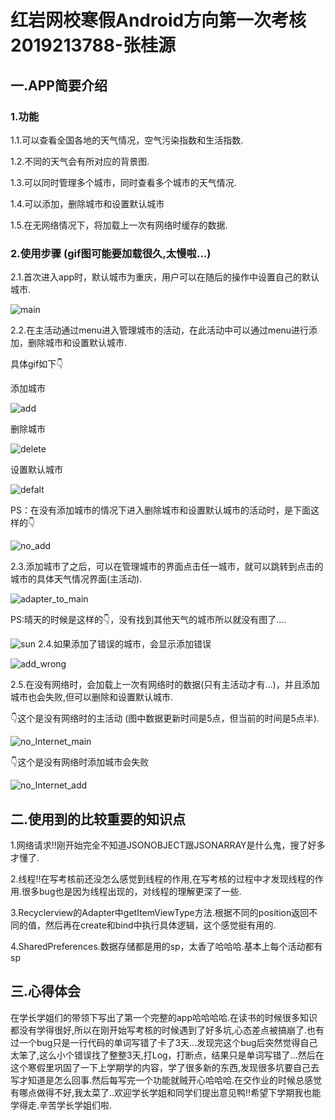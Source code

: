 # 红岩网校寒假Android方向第一次考核 2019213788-张桂源

## 一.APP简要介绍
### 1.功能
1.1.可以查看全国各地的天气情况，空气污染指数和生活指数.

1.2.不同的天气会有所对应的背景图.

1.3.可以同时管理多个城市，同时查看多个城市的天气情况.

1.4.可以添加，删除城市和设置默认城市

1.5.在无网络情况下，将加载上一次有网络时缓存的数据.

### 2.使用步骤 (gif图可能要加载很久,太慢啦...)
2.1.首次进入app时，默认城市为重庆，用户可以在随后的操作中设置自己的默认城市.

![main](https://github.com/zzz6332/redrockAndroidExam/blob/master/gif/main.gif)

2.2.在主活动通过menu进入管理城市的活动，在此活动中可以通过menu进行添加，删除城市和设置默认城市.

具体gif如下👇

添加城市

![add](https://github.com/zzz6332/redrockAndroidExam/blob/master/gif/add_city.gif)

删除城市

![delete](https://github.com/zzz6332/redrockAndroidExam/blob/master/gif/delete_city.gif)

设置默认城市

![defalt](https://github.com/zzz6332/redrockAndroidExam/blob/master/gif/default_city.gif)

PS：在没有添加城市的情况下进入删除城市和设置默认城市的活动时，是下面这样的👇

![no_add](https://github.com/zzz6332/redrockAndroidExam/blob/master/gif/no_add_city.gif)

2.3.添加城市了之后，可以在管理城市的界面点击任一城市，就可以跳转到点击的城市的具体天气情况界面(主活动).   

![adapter_to_main](https://github.com/zzz6332/redrockAndroidExam/blob/master/gif/manager_to_main.gif)

PS:晴天的时候是这样的👇，没有找到其他天气的城市所以就没有图了....

![sun](https://github.com/zzz6332/redrockAndroidExam/blob/master/gif/sun.jpg)
2.4.如果添加了错误的城市，会显示添加错误

![add_wrong](https://github.com/zzz6332/redrockAndroidExam/blob/master/gif/add_wrong_city.gif)

2.5.在没有网络时，会加载上一次有网络时的数据(只有主活动才有...)，并且添加城市也会失败,但可以删除和设置默认城市.

👇这个是没有网络时的主活动 (图中数据更新时间是5点，但当前的时间是5点半).

![no_Internet_main](https://github.com/zzz6332/redrockAndroidExam/blob/master/gif/no_Internet_main.gif)

👇这个是没有网络时添加城市会失败

![no_Internet_add](https://github.com/zzz6332/redrockAndroidExam/blob/master/gif/no_Internet_add.gif)

## 二.使用到的比较重要的知识点
1.网络请求!!刚开始完全不知道JSONOBJECT跟JSONARRAY是什么鬼，搜了好多才懂了.

2.线程!!在写考核前还没怎么感觉到线程的作用,在写考核的过程中才发现线程的作用.很多bug也是因为线程出现的，对线程的理解更深了一些.

3.Recyclerview的Adapter中getItemViewType方法.根据不同的position返回不同的值，然后再在create和bind中执行具体逻辑，这个感觉挺有用的.

4.SharedPreferences.数据存储都是用的sp，太香了哈哈哈.基本上每个活动都有sp

## 三.心得体会
在学长学姐们的带领下写出了第一个完整的app哈哈哈哈.在读书的时候很多知识都没有学得很好,所以在刚开始写考核的时候遇到了好多坑,心态差点被搞崩了.也有过一个bug只是一行代码的单词写错了卡了3天...发现完这个bug后突然觉得自己太笨了,这么小个错误找了整整3天,打Log，打断点，结果只是单词写错了...然后在这个寒假里巩固了一下上学期学的内容，学了很多新的东西,发现很多坑要自己去写才知道是怎么回事.然后每写完一个功能就贼开心哈哈哈.在交作业的时候总感觉有哪点做得不好,我太菜了..欢迎学长学姐和同学们提出意见鸭!!希望下学期我也能学得走.辛苦学长学姐们啦.

